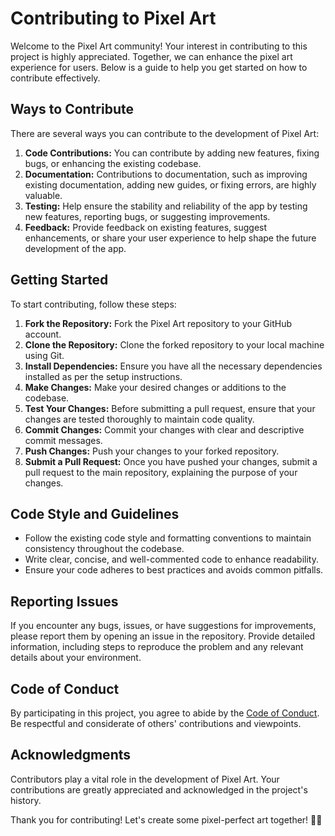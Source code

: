 # Contributing to Pixel Art

Welcome to the Pixel Art community! Your interest in contributing to this project is highly appreciated. Together, we can enhance the pixel art experience for users. Below is a guide to help you get started on how to contribute effectively.

## Ways to Contribute

There are several ways you can contribute to the development of Pixel Art:

1. **Code Contributions:** You can contribute by adding new features, fixing bugs, or enhancing the existing codebase.
2. **Documentation:** Contributions to documentation, such as improving existing documentation, adding new guides, or fixing errors, are highly valuable.
3. **Testing:** Help ensure the stability and reliability of the app by testing new features, reporting bugs, or suggesting improvements.
4. **Feedback:** Provide feedback on existing features, suggest enhancements, or share your user experience to help shape the future development of the app.

## Getting Started

To start contributing, follow these steps:

1. **Fork the Repository:** Fork the Pixel Art repository to your GitHub account.
2. **Clone the Repository:** Clone the forked repository to your local machine using Git.
3. **Install Dependencies:** Ensure you have all the necessary dependencies installed as per the setup instructions.
4. **Make Changes:** Make your desired changes or additions to the codebase.
5. **Test Your Changes:** Before submitting a pull request, ensure that your changes are tested thoroughly to maintain code quality.
6. **Commit Changes:** Commit your changes with clear and descriptive commit messages.
7. **Push Changes:** Push your changes to your forked repository.
8. **Submit a Pull Request:** Once you have pushed your changes, submit a pull request to the main repository, explaining the purpose of your changes.

## Code Style and Guidelines

- Follow the existing code style and formatting conventions to maintain consistency throughout the codebase.
- Write clear, concise, and well-commented code to enhance readability.
- Ensure your code adheres to best practices and avoids common pitfalls.

## Reporting Issues

If you encounter any bugs, issues, or have suggestions for improvements, please report them by opening an issue in the repository. Provide detailed information, including steps to reproduce the problem and any relevant details about your environment.

## Code of Conduct

By participating in this project, you agree to abide by the [Code of Conduct](CODE_OF_CONDUCT.md). Be respectful and considerate of others' contributions and viewpoints.

## Acknowledgments

Contributors play a vital role in the development of Pixel Art. Your contributions are greatly appreciated and acknowledged in the project's history.

Thank you for contributing! Let's create some pixel-perfect art together! 🎨✨
